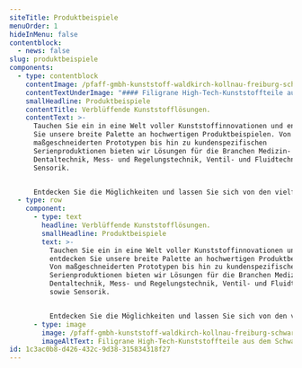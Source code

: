 ```yaml
---
siteTitle: Produktbeispiele
menuOrder: 1
hideInMenu: false
contentblock:
  - news: false
slug: produktbeispiele
components:
  - type: contentblock
    contentImage: /pfaff-gmbh-kunststoff-waldkirch-kollnau-freiburg-schwarzwald.jpg
    contentTextUnderImage: "#### Filigrane High-Tech-Kunststoffteile aus dem Schwarzwald."
    smallHeadline: Produktbeispiele
    contentTitle: Verblüffende Kunststofflösungen.
    contentText: >-
      Tauchen Sie ein in eine Welt voller Kunststoffinnovationen und entdecken
      Sie unsere breite Palette an hochwertigen Produktbeispielen. Von
      maßgeschneiderten Prototypen bis hin zu kundenspezifischen
      Serienproduktionen bieten wir Lösungen für die Branchen Medizin- und
      Dentaltechnik, Mess- und Regelungstechnik, Ventil- und Fluidtechnik sowie
      Sensorik.


      Entdecken Sie die Möglichkeiten und lassen Sie sich von den vielfältigen Kunststoffanwendungen bei PFAFF GmbH inspirieren.
  - type: row
    component:
      - type: text
        headline: Verblüffende Kunststofflösungen.
        smallHeadline: Produktbeispiele
        text: >-
          Tauchen Sie ein in eine Welt voller Kunststoffinnovationen und
          entdecken Sie unsere breite Palette an hochwertigen Produktbeispielen.
          Von maßgeschneiderten Prototypen bis hin zu kundenspezifischen
          Serienproduktionen bieten wir Lösungen für die Branchen Medizin- und
          Dentaltechnik, Mess- und Regelungstechnik, Ventil- und Fluidtechnik
          sowie Sensorik.


          Entdecken Sie die Möglichkeiten und lassen Sie sich von den vielfältigen Kunststoffanwendungen bei PFAFF GmbH inspirieren.
      - type: image
        image: /pfaff-gmbh-kunststoff-waldkirch-kollnau-freiburg-schwarzwald.jpg
        imageAltText: Filigrane High-Tech-Kunststoffteile aus dem Schwarzwald.
id: 1c3ac0b8-d426-432c-9d38-315834318f27
---
```

